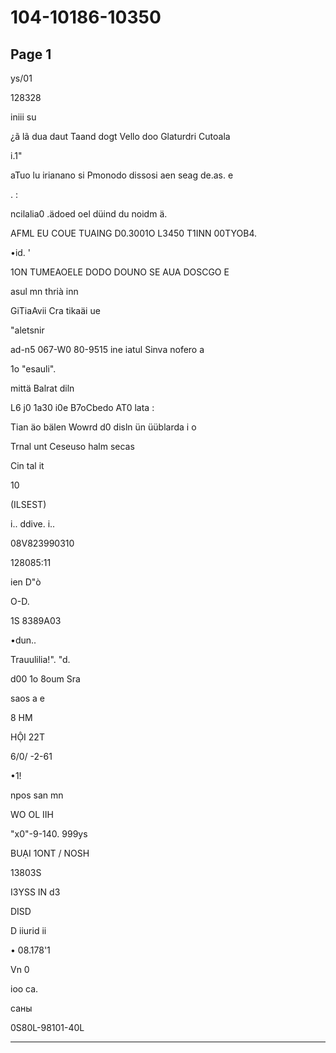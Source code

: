 # 104-10186-10350

## Page 1

ys/01

128328

iniii su

¿ã lã dua daut Taand dogt Vello doo Glaturdri Cutoala

i.1"

aTuo lu irianano si Pmonodo dissosi aen seag de.as. e

. :

ncilalia0 .ädoed oel düind du noidm ä.

AFML EU COUE TUAING D0.3001O L3450 T1INN 00TYOB4.

•id. '

1ON TUMEAOELE DODO DOUNO SE AUA DOSCGO E

asul mn thrià inn

GiTiaAvii Cra tikaäi ue

"aletsnir

ad-n5 067-W0 80-9515 ine iatul Sinva nofero a

1o "esauli".

mittä Balrat diln

L6 j0 1a30 i0e B7oCbedo AT0 lata :

Tian äo bälen Wowrd d0 disln ün üüblarda i o

Trnal unt Ceseuso halm secas

Cin tal it

10

(ILSEST)

i.. ddive. i..

08V823990310

128085:11

ien D"ò

O-D.

1S 8389A03

•dun..

Trauulilia!". "d.

d00 1o 8oum Sra

saos a e

8 HM

HỘI 22T

6/0/ -2-61

•1!

npos san mn

WO OL IIH

"x0"-9-140. 999ys

BUẠI 1ONT / NOSH

13803S

I3YSS IN d3

DISD

D iiurid ii

• 08.178'1

Vn 0

ioo ca.

саны

0S80L-98101-40L

---

